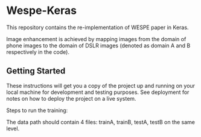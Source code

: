 # Wespe-Keras

This repository contains the re-implementation of WESPE paper in Keras. 

Image enhancement is achieved by mapping images from the domain of phone images to the domain of DSLR images (denoted as domain A and B respectively in the code).

## Getting Started
These instructions will get you a copy of the project up and running on your local machine for development and testing purposes. See deployment for notes on how to deploy the project on a live system.


Steps to run the training:

The data path should contain 4 files: trainA, trainB, testA, testB on the same level.

